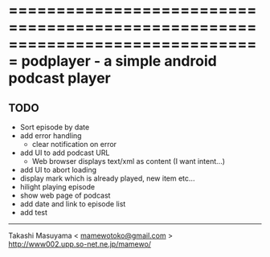 ===============================================================================
podplayer - a simple android podcast player
===============================================================================

TODO
----------
* Sort episode by date
* add error handling
    * clear notification on error
* add UI to add podcast URL
    * Web browser displays text/xml as content (I want intent...)
* add UI to abort loading
* display mark which is already played, new item etc...
* hilight playing episode
* show web page of podcast
* add date and link to episode list
* add test

----
Takashi Masuyama < mamewotoko@gmail.com >  
http://www002.upp.so-net.ne.jp/mamewo/
